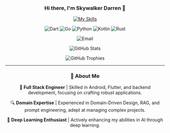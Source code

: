 <h3 align="center">Hi there, I'm Skywalker Darren 👋</h3>

<p align="center">
  <a href="https://skillicons.dev">
    <img src="https://skillicons.dev/icons?i=androidstudio,bash,c,cpp,dart,flutter,firebase,git,go,idea,java,jenkins,kotlin,linux,mysql,nginx,py,qt,raspberrypi,rust&perline=10" alt="My Skills">
  </a>
</p>

<p align="center">
  <img src="https://img.shields.io/badge/language-dart-blue" alt="Dart">
  <img src="https://img.shields.io/badge/language-go-blue" alt="Go">
  <img src="https://img.shields.io/badge/language-python-blue" alt="Python">
  <img src="https://img.shields.io/badge/language-kotlin-orange" alt="Kotlin">
  <img src="https://img.shields.io/badge/language-rust-red" alt="Rust">
</p>

<p align="center">
  <img src="https://img.shields.io/badge/E--mail-my@darrenis.top-brightgreen" alt="Email">
</p>

<p align="center">
  <img src="https://my-github-readme-stats-iota.vercel.app/api?username=SkywalkerDarren&show_icons=true&count_private=true&include_all_commits=true&theme=onedark" alt="GitHub Stats">
</p>

<p align="center">
  <img src="https://github-profile-trophy.vercel.app/?username=SkywalkerDarren&theme=onedark&column=3" alt="GitHub Trophies">
</p>

---

<h3 align="center">🌟 About Me</h3>
<p align="center">
  📱 <strong>Full Stack Engineer</strong> | Skilled in Android, Flutter, and backend development, focusing on crafting robust applications.
</p>
<p align="center">
  🔍 <strong>Domain Expertise</strong> | Experienced in Domain-Driven Design, RAG, and prompt engineering, adept at managing complex projects.
</p>
<p align="center">
  🧠 <strong>Deep Learning Enthusiast</strong> | Actively enhancing my abilities in AI through deep learning.
</p>
